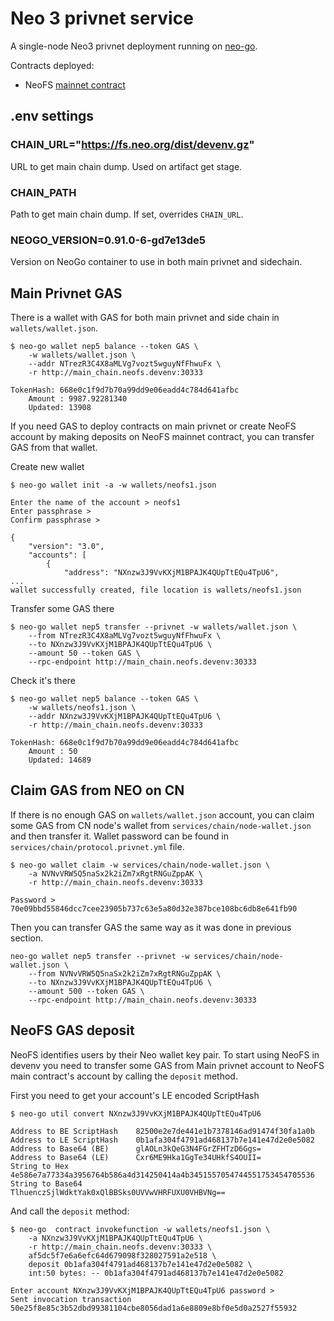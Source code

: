 # Neo 3 privnet service

A single-node Neo3 privnet deployment running on
[neo-go](https://github.com/nspcc-dev/neo-go).

Contracts deployed:
- NeoFS [mainnet contract](https://github.com/nspcc-dev/neofs-contract)

## .env settings

### CHAIN_URL="https://fs.neo.org/dist/devenv.gz"

URL to get main chain dump. Used on artifact get stage.

### CHAIN_PATH

Path to get main chain dump. If set, overrides `CHAIN_URL`.

### NEOGO_VERSION=0.91.0-6-gd7e13de5

Version on NeoGo container to use in both main privnet and sidechain.

## Main Privnet GAS

There is a wallet with GAS for both main privnet and side chain in
`wallets/wallet.json`.

```
$ neo-go wallet nep5 balance --token GAS \
    -w wallets/wallet.json \
    --addr NTrezR3C4X8aMLVg7vozt5wguyNfFhwuFx \
    -r http://main_chain.neofs.devenv:30333

TokenHash: 668e0c1f9d7b70a99dd9e06eadd4c784d641afbc
    Amount : 9987.92281340
    Updated: 13908
```

If you need GAS to deploy contracts on main privnet or create NeoFS account by
making deposits on NeoFS mainnet contract, you can transfer GAS from that
wallet.

Create new wallet

```
$ neo-go wallet init -a -w wallets/neofs1.json

Enter the name of the account > neofs1
Enter passphrase >
Confirm passphrase >

{
    "version": "3.0",
    "accounts": [
        {
            "address": "NXnzw3J9VvKXjM1BPAJK4QUpTtEQu4TpU6",
...
wallet successfully created, file location is wallets/neofs1.json
```

Transfer some GAS there
```
$ neo-go wallet nep5 transfer --privnet -w wallets/wallet.json \
    --from NTrezR3C4X8aMLVg7vozt5wguyNfFhwuFx \
    --to NXnzw3J9VvKXjM1BPAJK4QUpTtEQu4TpU6 \
    --amount 50 --token GAS \
    --rpc-endpoint http://main_chain.neofs.devenv:30333
```

Check it's there
```
$ neo-go wallet nep5 balance --token GAS \
    -w wallets/neofs1.json \
    --addr NXnzw3J9VvKXjM1BPAJK4QUpTtEQu4TpU6 \
    -r http://main_chain.neofs.devenv:30333

TokenHash: 668e0c1f9d7b70a99dd9e06eadd4c784d641afbc
    Amount : 50
    Updated: 14689
```

## Claim GAS from NEO on CN

If there is no enough GAS on `wallets/wallet.json` account, you can claim some
GAS from CN node's wallet from `services/chain/node-wallet.json` and then
transfer it. Wallet password can be found in
`services/chain/protocol.privnet.yml` file.

```
$ neo-go wallet claim -w services/chain/node-wallet.json \
    -a NVNvVRW5Q5naSx2k2iZm7xRgtRNGuZppAK \
    -r http://main_chain.neofs.devenv:30333

Password >
70e09bbd55846dcc7cee23905b737c63e5a80d32e387bce108bc6db8e641fb90
```

Then you can transfer GAS the same way as it was done in previous section.

```
neo-go wallet nep5 transfer --privnet -w services/chain/node-wallet.json \
    --from NVNvVRW5Q5naSx2k2iZm7xRgtRNGuZppAK \
    --to NXnzw3J9VvKXjM1BPAJK4QUpTtEQu4TpU6 \
    --amount 500 --token GAS \
    --rpc-endpoint http://main_chain.neofs.devenv:30333
```

## NeoFS GAS deposit

NeoFS identifies users by their Neo wallet key pair. To start using NeoFS in
devenv you need to transfer some GAS from Main privnet account to NeoFS main
contract's account by calling the `deposit` method.

First you need to get your account's LE encoded ScriptHash

```
$ neo-go util convert NXnzw3J9VvKXjM1BPAJK4QUpTtEQu4TpU6

Address to BE ScriptHash	82500e2e7de441e1b7378146ad91474f30fa1a0b
Address to LE ScriptHash	0b1afa304f4791ad468137b7e141e47d2e0e5082
Address to Base64 (BE)		glAOLn3kQeG3N4FGrZFHTzD6Ggs=
Address to Base64 (LE)		Cxr6ME9Hka1GgTe34UHkfS4OUII=
String to Hex				4e586e7a77334a3956764b586a4d314250414a4b3451557054744551753454705536
String to Base64			TlhuenczSjlWdktYak0xQlBBSks0UVVwVHRFUXU0VHBVNg==
```

And call the `deposit` method:
```
$ neo-go  contract invokefunction -w wallets/neofs1.json \
    -a NXnzw3J9VvKXjM1BPAJK4QUpTtEQu4TpU6 \
    -r http://main_chain.neofs.devenv:30333 \
    af5dc5f7e6a6efc64d679098f328027591a2e518 \
    deposit 0b1afa304f4791ad468137b7e141e47d2e0e5082 \
    int:50 bytes: -- 0b1afa304f4791ad468137b7e141e47d2e0e5082

Enter account NXnzw3J9VvKXjM1BPAJK4QUpTtEQu4TpU6 password >
Sent invocation transaction 50e25f8e85c3b52dbd99381104cbe8056dad1a6e8809e8bf0e5d0a2527f55932
```
